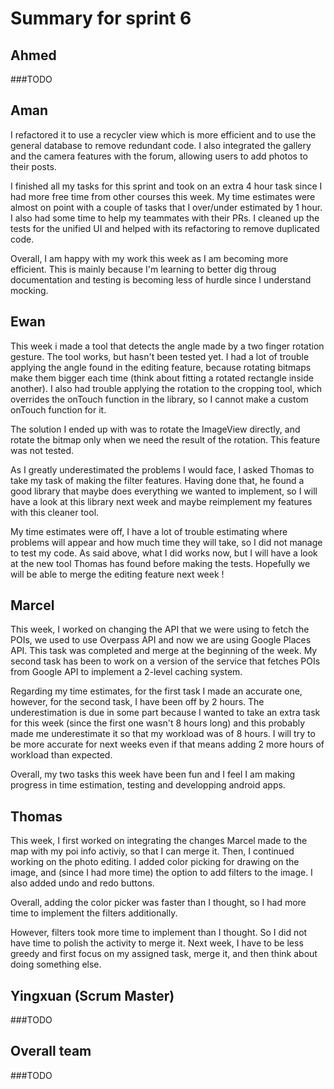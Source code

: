 # Summary for sprint 6

## Ahmed

###TODO


## Aman 

I refactored it to use a recycler view which is more efficient and to use the general database to remove redundant code. I also integrated the gallery and the camera features with the forum, allowing users to add photos to their posts.

I finished all my tasks for this sprint and took on an extra 4 hour task since I had more free time from other courses this week. My time estimates were almost on point with a couple of tasks that I over/under estimated by 1 hour. I also had some time to help my teammates with their PRs. I cleaned up the tests for the unified UI and helped with its refactoring to remove duplicated code.

Overall, I am happy with my work this week as I am becoming more efficient. This is mainly because I'm learning to better dig throug documentation and testing is becoming less of hurdle since I understand mocking.

## Ewan 
This week i made a tool that detects the angle made by a two finger rotation gesture. The tool works, but hasn't been tested yet. I had a lot of trouble applying the angle found in the editing feature, because rotating bitmaps make them bigger each time (think about fitting a rotated rectangle inside another). I also had trouble applying the rotation to the cropping tool, which overrides the onTouch function in the library, so I cannot make a custom onTouch function for it.

The solution I ended up with was to rotate the ImageView directly, and rotate the bitmap only when we need the result of the rotation. This feature was not tested.

As I greatly underestimated the problems I would face, I asked Thomas to take my task of making the filter features. Having done that, he found a good library that maybe does everything we wanted to implement, so I will have a look at this library next week and maybe reimplement my features with this cleaner tool.

My time estimates were off, I have a lot of trouble estimating where problems will appear and how much time they will take, so I did not manage to test my code.
As said above, what I did works now, but I will have a look at the new tool Thomas has found before making the tests. Hopefully we will be able to merge the editing feature next week !


## Marcel 

This week, I worked on changing the API that we were using to fetch the POIs, we used to use Overpass API and now we are using Google Places API. This task was completed and merge at the beginning of the week. My second task has been to work on a version of the service that fetches POIs from Google API to implement a 2-level caching system.

Regarding my time estimates, for the first task I made an accurate one, however, for the second task, I have been off by 2 hours. The underestimation is due in some part because I wanted to take an extra task for this week (since the first one wasn't 8 hours long) and this probably made me underestimate it so that my workload was of 8 hours. I will try to be more accurate for next weeks even if that means adding 2 more hours of workload than expected.

Overall, my two tasks this week have been fun and I feel I am making progress in time estimation, testing and developping android apps.


## Thomas

This week, I first worked on integrating the changes Marcel made to the map with my poi info activiy, so that I can merge it. Then, I continued working on the photo editing. I added color picking for drawing on the image, and (since I had more time) the option to add filters to the image. I also added undo and redo buttons.

Overall, adding the color picker was faster than I thought, so I had more time to implement the filters additionally.

However, filters took more time to implement than I thought. So I did not have time to polish the activity to merge it. Next week, I have to be less greedy and first focus on my assigned task, merge it, and then think about doing something else.


## Yingxuan (Scrum Master)

###TODO


## Overall team

###TODO
